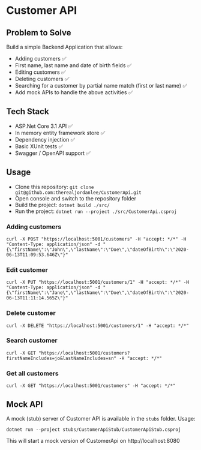 # Customer API

## Problem to Solve
Build a simple Backend Application that allows:
- Adding customers :white_check_mark:
- First name, last name and date of birth fields :white_check_mark:
- Editing customers :white_check_mark:
- Deleting customers :white_check_mark:
- Searching for a customer by partial name match (first or last name) :white_check_mark:
- Add mock APIs to handle the above activities :white_check_mark:

## Tech Stack
- ASP.Net Core 3.1 API :white_check_mark:
- In memory entity framework store :white_check_mark:
- Dependency injection :white_check_mark:
- Basic XUnit tests :white_check_mark:
- Swagger / OpenAPI support :white_check_mark:

## Usage
- Clone this repository: `git clone git@github.com:therealjordanlee/CustomerApi.git`
- Open console and switch to the repository folder
- Build the project: `dotnet build ./src/`
- Run the project: `dotnet run --project ./src/CustomerApi.csproj`

### Adding customers
```
curl -X POST "https://localhost:5001/customers" -H "accept: */*" -H "Content-Type: application/json" -d "{\"firstName\":\"John\",\"lastName\":\"Doe\",\"dateOfBirth\":\"2020-06-13T11:09:53.646Z\"}"
```

### Edit customer
```
curl -X PUT "https://localhost:5001/customers/1" -H "accept: */*" -H "Content-Type: application/json" -d "{\"firstName\":\"Jane\",\"lastName\":\"Doe\",\"dateOfBirth\":\"2020-06-13T11:11:14.565Z\"}"
```

### Delete customer
```
curl -X DELETE "https://localhost:5001/customers/1" -H "accept: */*"
```

### Search customer
```
curl -X GET "https://localhost:5001/customers?firstNameIncludes=jo&lastNameIncludes=sn" -H "accept: */*"
```

### Get all customers
```
curl -X GET "https://localhost:5001/customers" -H "accept: */*"
```

## Mock API
A mock (stub) server of Customer API is available in the `stubs` folder.
Usage:
```
dotnet run --project stubs/CustomerApiStub/CustomerApiStub.csproj
```

This will start a mock version of CustomerApi on http://localhost:8080